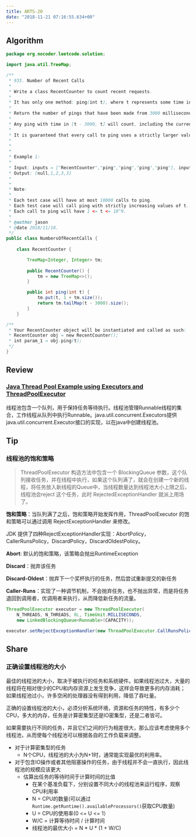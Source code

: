 ```yaml
---
title: ARTS-20
date: "2018-11-21 07:16:55.634+00"
---
```



## Algorithm

```java
package org.nocoder.leetcode.solution;

import java.util.TreeMap;

/**
 * 933. Number of Recent Calls
 *
 * Write a class RecentCounter to count recent requests.
 *
 * It has only one method: ping(int t), where t represents some time in milliseconds.
 *
 * Return the number of pings that have been made from 3000 milliseconds ago until now.
 *
 * Any ping with time in [t - 3000, t] will count, including the current ping.
 *
 * It is guaranteed that every call to ping uses a strictly larger value of t than before.
 *
 *
 *
 * Example 1:
 *
 * Input: inputs = ["RecentCounter","ping","ping","ping","ping"], inputs = [[],[1],[100],[3001],[3002]]
 * Output: [null,1,2,3,3]
 *
 *
 * Note:
 *
 * Each test case will have at most 10000 calls to ping.
 * Each test case will call ping with strictly increasing values of t.
 * Each call to ping will have 1 <= t <= 10^9.
 *
 * @author jason
 * @date 2018/11/18.
 */
public class NumbersOfRecentCalls {
	
    class RecentCounter {

    	TreeMap<Integer, Integer> tm;
    	
        public RecentCounter() {
        	tm = new TreeMap<>();
        }

        public int ping(int t) {
        	tm.put(t, 1 + tm.size());
            return tm.tailMap(t - 3000).size();
        }
    }

/**
 * Your RecentCounter object will be instantiated and called as such:
 * RecentCounter obj = new RecentCounter();
 * int param_1 = obj.ping(t);
 */
}


```

## Review

### [Java Thread Pool Example using Executors and ThreadPoolExecutor](https://www.javacodegeeks.com/2013/01/java-thread-pool-example-using-executors-and-threadpoolexecutor.html)

线程池包含一个队列，用于保持任务等待执行。线程池管理Runnable线程的集合，工作线程从队列中执行Runnable。java.util.concurrent.Executors提供java.util.concurrent.Executor接口的实现，以在java中创建线程池。


## Tip

### 线程池的饱和策略

> ThreadPoolExecutor 构造方法中包含一个 BlockingQueue 参数，这个队列接收任务，并在线程中执行，如果这个队列满了，就会在创建一个新的线程，将任务放入新线程的Queue中，当线程数量达到线程池大小上限之后，线程池会reject 这个任务，此时 RejectedExceptionHandler 就派上用场了。

**饱和策略**：当队列满了之后，饱和策略开始发挥作用，ThreadPoolExecutor 的饱和策略可以通过调用 RejectExceptionHandler 来修改。

JDK 提供了四种RejectExceptionHandler实现：AbortPolicy，CallerRunsPolicy，DiscardPolicy，DiscardOldestPolicy。

**Abort**: 默认的饱和策略，该策略会抛出RuntimeException

**Discard**：抛弃该任务

**Discard-Oldest**：抛弃下一个奖杯执行的任务，然后尝试重新提交的新任务

**Caller-Runs**：实现了一种调节机制，不会抛弃任务，也不抛出异常，而是将任务退回到调用者，优调用者来执行，从而降低新任务的流量。


```java
ThreadPoolExecutor executor = new ThreadPoolExecutor(
	N_THREADS, N_THREADS, 0L, TimeUnit.MILLISECONDS,
	new LinkedBlockingQueue<Runnable>(CAPACITY));

executor.setRejectExceptionHandler(new ThreadPoolExecutor.CallRunsPolicy());
```


## Share

### 正确设置线程池的大小

最佳的线程池的大小，取决于被执行的任务和系统硬件。如果线程池过大，大量的线程将在相对很少的CPU和内存资源上发生竞争，这样会导致更多的内存消耗；如果线程池过小，许多空闲的处理器没有得到利用，降低了吞吐量。

正确的设置线程池的大小，必须分析系统环境，资源和任务的特性，有多少个CPU，多大的内存，任务是计算密集型还是IO密集型，还是二者皆可。

如果需要执行不同的任务，并且它们之间的行为相差很大，那么应该考虑使用多个线程池，从而使每个线程池可以根据各自的工作负载来调整。

- 对于计算密集型的任务
	- N个CPU，线程池的大小为N+1时，通常能实现最优的利用率。
- 对于包含IO操作或者其他阻塞操作的任务，由于线程并不会一直执行，因此线程池的规模应该更大
	- 估算出任务的等待时间于计算时间的比值	
		- 在某个基准负载下，分别设置不同大小的线程池来运行程序，观察CPU利用率
		- N = CPU的数量(可以通过`Runtime.getRuntime().availableProcessors()`获取CPU数量)
		- U = CPU的使用率(0 <= U <= 1）
		- W/C = 计算等待时间 / 计算时间
		- 线程池的最优大小 = N * U * (1 + W/C)
		
